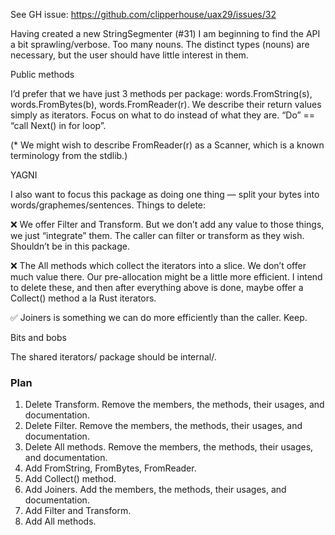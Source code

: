 See GH issue: https://github.com/clipperhouse/uax29/issues/32

Having created a new StringSegmenter (#31) I am beginning to find the API a bit sprawling/verbose. Too many nouns. The distinct types (nouns) are necessary, but the user should have little interest in them.

Public methods

I’d prefer that we have just 3 methods per package: words.FromString(s), words.FromBytes(b), words.FromReader(r). We describe their return values simply as iterators. Focus on what to do instead of what they are. “Do” == “call Next() in for loop”.

(* We might wish to describe FromReader(r) as a Scanner, which is a known terminology from the stdlib.)

YAGNI

I also want to focus this package as doing one thing — split your bytes into words/graphemes/sentences. Things to delete:

❌ We offer Filter and Transform. But we don’t add any value to those things, we just “integrate” them. The caller can filter or transform as they wish. Shouldn’t be in this package.

❌ The All methods which collect the iterators into a slice. We don’t offer much value there. Our pre-allocation might be a little more efficient. I intend to delete these, and then after everything above is done, maybe offer a Collect() method a la Rust iterators.

✅ Joiners is something we can do more efficiently than the caller. Keep.

Bits and bobs

The shared iterators/ package should be internal/.

### Plan

1. Delete Transform. Remove the members, the methods, their usages, and documentation.
2. Delete Filter. Remove the members, the methods, their usages, and documentation.
3. Delete All methods. Remove the members, the methods, their usages, and documentation.
4. Add FromString, FromBytes, FromReader.
5. Add Collect() method.
6. Add Joiners. Add the members, the methods, their usages, and documentation.
7. Add Filter and Transform.
8. Add All methods.
